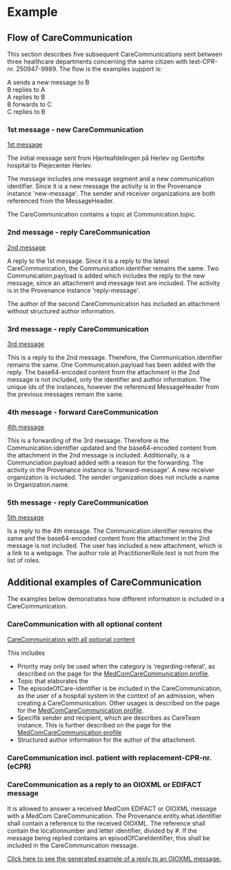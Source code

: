 # Example



## Flow of CareCommunication 

This section describes five subsequent CareCommunications sent between three healthcare departments concerning the same citizen with test-CPR-nr. 250947-9989. The flow is the examples support is: <br>

A sends a new message to B <br>
B replies to A <br>
A replies to B <br>
B forwards to C <br>
C replies to B <br>

### 1st message - new CareCommunication

[1st message](Bundle-add5e7e2-0c0f-4a4a-bfff-f6f984fa7e3c.html)

The initial message sent from Hjerteafdelingen på Herlev og Gentofte hospital to Plejecenter Herlev.

The message includes one message segment and a new communication identifier. Since it is a new message the activity is in the Provenance instance 'new-message'. The sender and receiver organizations are both referenced from the MessageHeader. 

The CareCommunication contains a topic at Communication.topic.

### 2nd message - reply CareCommunication

[2nd message](Bundle-b56549f7-ed10-422d-8088-f7222b686e46.html) 

A reply to the 1st message. Since it is a reply to the latest CareCommunication, the Communication.identifier remains the same. Two Communication.payload is added which includes the reply to the new message, since an attachment and message text are included. The activity is in the Provenance instance 'reply-message'. 

The author of the second CareCommunication has included an attachment without structured author information. 


### 3rd message - reply CareCommunication

[3rd message](Bundle-3dcb5618-3055-406a-9034-1b8fc8de0fea.html) 

This is a reply to the 2nd message. Therefore, the Communication.identifier remains the same. One Communication.payload has been added with the reply. The base64-encoded content from the attachment in the 2nd message is not included, only the identifier and author information.
The unique ids of the instances, however the referenced MessageHeader from the previous messages remain the same. 

### 4th message - forward CareCommunication

[4th message](Bundle-c0426e3e-978f-46e8-a366-a30f27854b0a.html) 

This is a forwarding of the 3rd message. Therefore is the Communication.identifier updated and the base64-encoded content from the attachment in the 2nd message is included. Additionally, is a Communciation.payload added with a reason for the forwarding. The activity in the Provenance instance is 'forward-message'. A new receiver organization is included. The sender organization does not include a name in Organization.name.

### 5th message - reply CareCommunication

[5th message](Bundle-d11968f5-4bdf-4b50-b146-a8e1cc890fc3.html)

Is a reply to the 4th message. The Communication.identifier remains the same and the base64-encoded content from the attachment in the 2nd message is not included. The user has included a new attachment, which is a link to a webpage. 
The author role at PractitionerRole.text is not from the list of roles. 

## Additional examples of CareCommunication

The examples below demonstrates how different information is included in a CareCommunication. 

### CareCommunication with all optional content

[CareCommunication with all optional content]()

This includes
* Priority may only be used when the category is 'regarding-referal', as described on the page for the [MedComCareCommunication profile](StructureDefinition-medcom-careCommunication-communication-intro.html).
* Topic that elaborates the 
* The episodeOfCare-identifier is be included in the CareCommunication, as the user of a hospital system in the context of an admission, when creating a CareCommunication. Other usages is described on the page for the [MedComCareCommunication profile](StructureDefinition-medcom-careCommunication-communication-intro.html).
* Specifik sender and recipient, which are describes as CareTeam instance. This is further described on the page for the [MedComCareCommunication profile](StructureDefinition-medcom-careCommunication-communication-intro.html)
* Structured author information for the author of the attachment.


### CareCommunication incl. patient with replacement-CPR-nr. (eCPR)





### CareCommunication as a reply to an OIOXML or EDIFACT message

It is allowed to answer a received MedCom EDIFACT or OIOXML message with a MedCom CareCommunication. The Provenance.entity.what.identifier shall contain a reference to the received OIOXML. The reference shall contain the locationnumber and letter identifier, divided by #. If the message being replied contains an episodOfCareIdentifier, this shall be included in the CareCommunication message.

[Click here to see the generated example of a reply to an OIOXML message.](./Bundle-k7bfbc0c-553d-11ed-bdc3-0242ac120002.html) 
